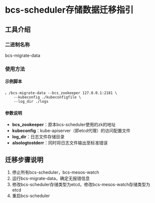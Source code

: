 # bcs-scheduler存储数据迁移指引

## 工具介绍

### 二进制名称

bcs-migrate-data

### 使用方法

#### 示例脚本

```shell
。/bcs-migrate-data --bcs_zookeeper 127.0.0.1:2181 \
    --kubeconfig ./kubeconfigfile \
    --log_dir ./logs
```

#### 参数说明

* **bcs_zookeeper**：原本bcs-scheduler使用的zk的地址
* **kubeconfig**：kube-apiserver（即etcd代理）的访问配置文件
* **log_dir**：日志文件存储目录
* **alsologtostderr**：同时将日志文件输出至标准错误

## 迁移步骤说明

1. 停止所有bcs-scheduler，bcs-mesos-watch
2. 运行bcs-migrate-data，确定无报错信息
3. 修改bcs-scheduler存储类型为etcd，修改bcs-mesos-watch存储类型为etcd
4. 重启bcs-scheduler
